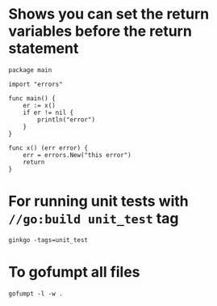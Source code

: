 # Shows you can set the return variables before the return statement
```
package main

import "errors"

func main() {
	er := x()
	if er != nil {
		println("error")
	}
}

func x() (err error) {
	err = errors.New("this error")
	return
}
```

# For running unit tests with `//go:build unit_test` tag
```
ginkgo -tags=unit_test
```

# To gofumpt all files
```
gofumpt -l -w .
```
